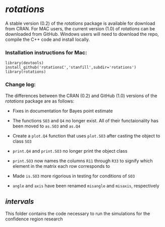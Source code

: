*rotations*
========================================================
A stable version (0.2) of the *rotations* package is available for download from CRAN.  For MAC users, the current version (1.0) of *rotations* can be downloaded from GitHub.  Windows users will need to download the repo, compile the C++ code and install locally.

### Installation instructions for Mac: 
```
library(devtools)
install_github('rotationsC','stanfill',subdir='rotations')
library(rotations)
```

### Change log:
The differences between the CRAN (0.2) and GitHub (1.0) versions of the *rotations* package are as follows:

* Fixes in documentation for Bayes point estimate

* The functions `SO3` and `Q4` no longer exist.  All of their functaionality has been moved to `as.SO3` and `as.Q4`

* Create a `plot.Q4` function that uses `plot.SO3` after casting the object to class `SO3`

* `print.Q4` and `print.SO3` no longer print the object class

* `print.SO3` now names the columns `R11` through `R33` to signify which element in the matrix each row corresponds to

* Made `is.SO3` more rigorious in testing for conditions of `SO3`

* `angle` and `axis` have been renamed `misangle` and `misaxis`, respectively

*intervals*
--------------------------------------------------------
This folder contains the code necessary to run the simulations for the confidence region research

